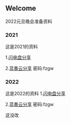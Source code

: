 ## Welcome
2022元旦晚会准备资料


### 2021

这是2021的资料 

1.[闪电盘分享](http://shandianpan.com/f/Dap)
              
2.[蓝奏云分享](https://wwz.lanzouo.com/b02oly9pg) 密码:fzgw

### 2022
这是2022的资料 
1.[闪电盘分享](http://shandianpan.com/f/Dap)
              
2.[蓝奏云分享](https://wwz.lanzouo.com/b02oly9pg) 密码:fzgw

这没改
